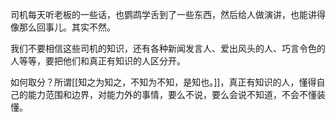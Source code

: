 司机每天听老板的一些话，也鹦鹉学舌到了一些东西，然后给人做演讲，也能讲得像那么回事儿。其实不然。

我们不要相信这些司机的知识，还有各种新闻发言人、爱出风头的人、巧言令色的人等等，要把他们和真正有知识的人区分开。

如何取分？所谓[[知之为知之，不知为不知，是知也。]]，真正有知识的人，懂得自己的能力范围和边界，对能力外的事情，要么不说，要么会说不知道，不会不懂装懂。